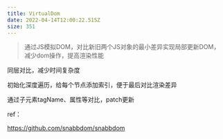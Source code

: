 ```yaml
---
title: VirtualDom
date: 2022-04-14T12:00:22.515Z
size: 351
---
```

> 通过JS模拟DOM，对比新旧两个JS对象的最小差异实现局部更新DOM，减少dom操作，提高渲染性能

同层对比，减少时间复杂度

初始化深度遍历，给每个节点添加索引，便于最后对比渲染差异

通过子元素tagName、属性等对比，patch更新

ref：

https://github.com/snabbdom/snabbdom

